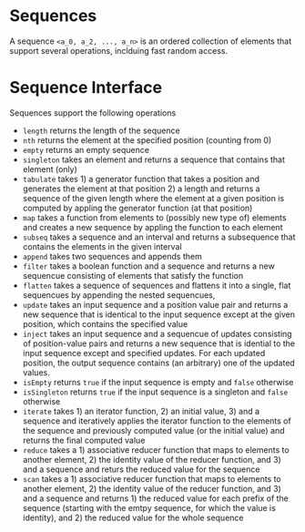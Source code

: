 # Sequences

A sequence 
`<a_0, a_2, ..., a_n>`
is an ordered collection of elements that support several operations, inclduing fast random access.

# Sequence Interface

Sequences support the following operations

* `length` returns the length of the sequence
* `nth` returns the element at the specified position (counting from 0)
* `empty` returns an empty sequence
* `singleton` takes an element and returns a sequence that contains that element (only)
* `tabulate` takes 1) a generator function that takes a position and generates the element at that position 2) a length and returns a sequence of the given length where the element at a given position is computed by appling the generator function (at that position)
* `map` takes a function from elements to (possibly new type of) elements and creates a new sequence by appling the function to each element
* `subseq` takes a sequence and an interval and returns a subsequence that contains the elements in the given interval 
* `append` takes two sequences and appends them
* `filter` takes a boolean function and a sequence and returns a new sequencue consisting of elements that satisfy the function
* `flatten` takes a sequence of sequences and flattens it into a single, flat sequencues by appending the nested sequencues,
* `update` takes an input sequence and a position value pair and returns a new sequence that is identical to the input sequence except at the given position, which contains the specified value
* `inject` takes an input sequence and a sequencue of updates consisting of position-value pairs and returns a new sequence that is idential to the input sequence except and specified updates.  For each updated position, the output sequence contains (an arbitrary) one of the updated values.   
* `isEmpty` returns `true` if the input sequence is empty and `false` otherwise
* `isSingleton` returns `true` if the input sequence is a singleton and `false` otherwise
* `iterate` takes 1) an iterator function, 2) an initial value, 3) and a sequence and iteratively applies the iterator function to the elements of the sequence and previously computed value (or the initial value) and returns the final computed value
* `reduce` takes a 1) associative reducer function that maps to elements to another element, 2) the identity value of the reducer function, and 3) and a sequence and returs the reduced value for the sequence   
* `scan` takes a 1) associative reducer function that maps to elements to another element, 2) the identity value of the reducer function, and 3) and a sequence and returns 1) the reduced value for each prefix of the sequence (starting with the emtpy sequence, for which the value is identity), and 2) the reduced value for the whole sequence    

